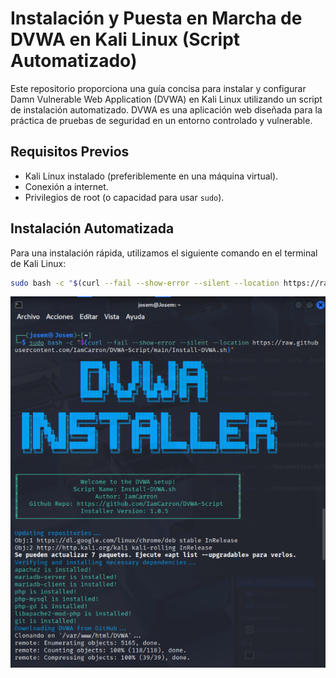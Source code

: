 # Instalación y Puesta en Marcha de DVWA en Kali Linux (Script Automatizado)

Este repositorio proporciona una guía concisa para instalar y configurar Damn Vulnerable Web Application (DVWA) en Kali Linux utilizando un script de instalación automatizado. DVWA es una aplicación web diseñada para la práctica de pruebas de seguridad en un entorno controlado y vulnerable.

## Requisitos Previos

* Kali Linux instalado (preferiblemente en una máquina virtual).
* Conexión a internet.
* Privilegios de root (o capacidad para usar `sudo`).

## Instalación Automatizada

Para una instalación rápida, utilizamos el siguiente comando en el terminal de Kali Linux:

```bash
sudo bash -c "$(curl --fail --show-error --silent --location https://raw.githubusercontent.com/IamCarron/DVWA-Script/main/Install-DVWA.sh)"
```
![Captura de la instalación](../assets/Instalacion01.png)

